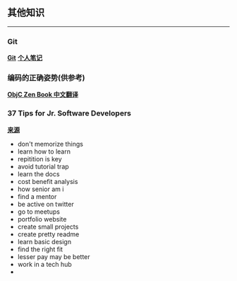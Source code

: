 ## 其他知识
---

### Git
**[Git](https://github.com/yuldong/git-recipes)**
**[个人笔记](https://github.com/yuldong/gitLearn)**

### 编码的正确姿势(供参考)
**[ObjC Zen Book 中文翻译](https://github.com/yuldong/objc-zen-book-cn)**

### 37 Tips for Jr. Software Developers
**[来源](https://www.youtube.com/watch?v=jZ_BzV0DA58)**
- don't memorize things
- learn how to learn
- repitition is key
- avoid tutorial trap
- learn the docs
- cost benefit analysis
- how senior am i
- find a mentor
- be active on twitter
- go to meetups
- portfolio website
- create small projects
- create pretty readme
- learn basic design
- find the right fit
- lesser pay may be better
- work in a tech hub
- 